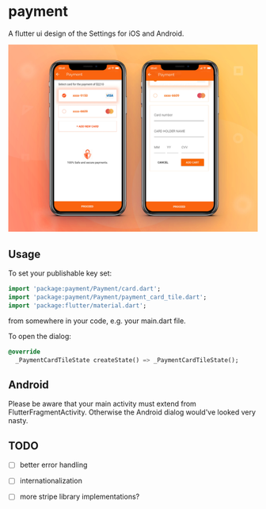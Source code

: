 # payment


A flutter ui design of the Settings for iOS and Android.

<img src="/flutter.jpg">

## Usage

To set your publishable key set:
```dart
import 'package:payment/Payment/card.dart';
import 'package:payment/Payment/payment_card_tile.dart';
import 'package:flutter/material.dart';
```
from somewhere in your code, e.g. your main.dart file.

To open the dialog:
```dart
@override
  _PaymentCardTileState createState() => _PaymentCardTileState();
```

## Android

Please be aware that your main activity must extend from FlutterFragmentActivity. Otherwise the Android dialog would've looked very nasty.

## TODO

- [ ] better error handling
- [ ] internationalization
- [ ] more stripe library implementations?

